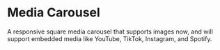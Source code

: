 # Media Carousel

A responsive square media carousel that supports images now, and will support embedded media like YouTube, TikTok, Instagram, and Spotify.
